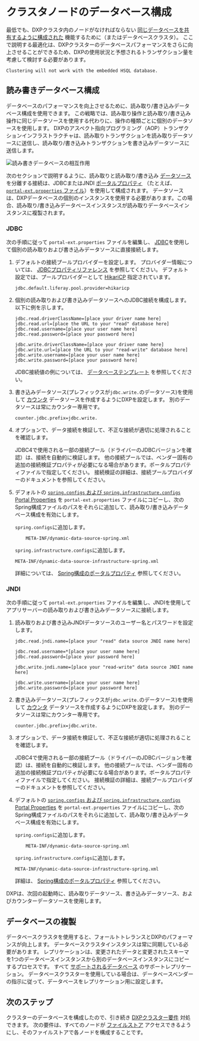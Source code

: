 # クラスタノードのデータベース構成

最低でも、DXPクラスタ内のノードがなければならない [同じデータベースを共有するように構成された](./example-creating-a-simple-dxp-cluster.md#configure-cluster-link-and-the-other-server-connections) 機能するために（またはデータベースクラスタ）。 ここで説明する最適化は、DXPクラスターのデータベースパフォーマンスをさらに向上させることができるため、DXPの使用状況と予想されるトランザクション量を考慮して検討する必要があります。

```{warning}
Clustering will not work with the embedded HSQL database.
```

<a name="read-writer-database-configuration" />

## 読み書きデータベース構成

データベースのパフォーマンスを向上させるために、読み取り/書き込みデータベース構成を使用できます。 この戦略では、読み取り操作と読み取り/書き込み操作に同じデータソースを使用する代わりに、操作の種類ごとに個別のデータソースを使用します。 DXPのアスペクト指向プログラミング（AOP）トランザクションインフラストラクチャは、読み取りトランザクションを読み取りデータソースに送信し、読み取り/書き込みトランザクションを書き込みデータソースに送信します。

![読み書きデータベースの相互作用](./database-configuration-for-cluster-nodes/images/01.png)

次のセクションで説明するように、読み取りと読み取り/書き込み [データソース](https://learn.liferay.com/reference/latest/en/dxp/propertiesdoc/portal.properties.html#JDBC) を分離する接続は、JDBCまたはJNDI [ポータルプロパティ](../../reference/portal-properties.md) （たとえば、 [`portal-ext.properties` ファイル](../../reference/portal-properties.md)）を使用して構成されます。 データソースは、DXPデータベースの個別のインスタンスを使用する必要があります。この場合、読み取り/書き込みデータベースインスタンスが読み取りデータベースインスタンスに複製されます。

<a name="jdbc" />

### JDBC

次の手順に従って `portal-ext.properties` ファイルを編集し、 [JDBC](../../installing-liferay/configuring-a-database.md)を使用して個別の読み取りおよび書き込みデータソースに直接接続します。

1.  デフォルトの接続プールプロバイダーを設定します。 プロバイダー情報については、 [JDBCプロパティリファレンス](https://docs.liferay.com/dxp/portal/7.3-latest/propertiesdoc/portal.properties.html#JDBC) を参照してください。 デフォルト設定では、プールプロバイダーとして [HikariCP](https://github.com/brettwooldridge/HikariCP) 指定されています。

    ```properties
    jdbc.default.liferay.pool.provider=hikaricp
    ```

1. 個別の読み取りおよび書き込みデータソースへのJDBC接続を構成します。 以下に例を示します。

    ```properties
    jdbc.read.driverClassName=[place your driver name here]
    jdbc.read.url=[place the URL to your "read" database here]
    jdbc.read.username=[place your user name here]
    jdbc.read.password=[place your password here]

    jdbc.write.driverClassName=[place your driver name here]
    jdbc.write.url=[place the URL to your "read-write" database here]
    jdbc.write.username=[place your user name here]
    jdbc.write.password=[place your password here]
    ```

    JDBC接続値の例については、 [データベーステンプレート](../../reference/database-templates.md) を参照してください。

3.  書き込みデータソース(プレフィックスが`jdbc.write.`のデータソース)を使用して [カウンタ](https://docs.liferay.com/dxp/portal/7.3-latest/propertiesdoc/portal.properties.html#Counter) データソースを作成するようにDXPを設定します。 別のデータソースは常にカウンター専用です。

    ```properties
    counter.jdbc.prefix=jdbc.write.
    ```

1. オプションで、データ接続を検証して、不正な接続が適切に処理されることを確認します。

    JDBC4で使用される一部の接続プール（ドライバーのJDBCバージョンを確認）は、接続を自動的に検証します。 他の接続プールでは、ベンダー固有の追加の接続検証プロパティが必要になる場合があります。ポータルプロパティファイルで指定してください。 接続検証の詳細は、接続プールプロバイダーのドキュメントを参照してください。

1. デフォルトの [`spring.configs` および `spring.infrastructure.configs` Portal Properties](https://learn.liferay.com/reference/latest/en/dxp/propertiesdoc/portal.properties.html#Spring) を `portal-ext.properties` ファイルにコピーし、次のSpring構成ファイルのパスをそれらに追加して、読み取り/書き込みデータベース構成を有効にします。

    `spring.configs`に追加します。

    ```
        META-INF/dynamic-data-source-spring.xml
    ```

    `spring.infrastructure.configs`に追加します。

    ```
    META-INF/dynamic-data-source-infrastructure-spring.xml
    ```

    詳細については、 [Spring構成のポータルプロパティ](https://docs.liferay.com/dxp/portal/7.3-latest/propertiesdoc/portal.properties.html#Spring) 参照してください。

<a name="jndi" />

### JNDI

次の手順に従って `portal-ext.properties` ファイルを編集し、JNDIを使用してアプリサーバーの読み取りおよび書き込みデータソースに接続します。

1. 読み取りおよび書き込みJNDIデータソースのユーザー名とパスワードを設定します。

    ```properties
    jdbc.read.jndi.name=[place your "read" data source JNDI name here]

    jdbc.read.username=*[place your user name here]
    jdbc.read.password=[place your password here]

    jdbc.write.jndi.name=[place your "read-write" data source JNDI name here]

    jdbc.write.username=[place your user name here]
    jdbc.write.password=[place your password here]
    ```

2.  書き込みデータソース(プレフィックスが`jdbc.write.`のデータソース)を使用して [カウンタ](https://docs.liferay.com/dxp/portal/7.3-latest/propertiesdoc/portal.properties.html#Counter) データソースを作成するようにDXPを設定します。 別のデータソースは常にカウンター専用です。

    ```properties
    counter.jdbc.prefix=jdbc.write.
    ```

1. オプションで、データ接続を検証して、不正な接続が適切に処理されることを確認します。

    JDBC4で使用される一部の接続プール（ドライバーのJDBCバージョンを確認）は、接続を自動的に検証します。 他の接続プールでは、ベンダー固有の追加の接続検証プロパティが必要になる場合があります。ポータルプロパティファイルで指定してください。 接続検証の詳細は、接続プールプロバイダーのドキュメントを参照してください。

1. デフォルトの [`spring.configs` および `spring.infrastructure.configs` Portal Properties](https://learn.liferay.com/reference/latest/en/dxp/propertiesdoc/portal.properties.html#Spring) を `portal-ext.properties` ファイルにコピーし、次のSpring構成ファイルのパスをそれらに追加して、読み取り/書き込みデータベース構成を有効にします。

    `spring.configs`に追加します。

    ```
        META-INF/dynamic-data-source-spring.xml
    ```

    `spring.infrastructure.configs`に追加します。

    ```
    META-INF/dynamic-data-source-infrastructure-spring.xml
    ```

    詳細は、 [Spring構成のポータルプロパティ](https://docs.liferay.com/dxp/portal/7.3-latest/propertiesdoc/portal.properties.html#Spring) 参照してください。

DXPは、次回の起動時に、読み取りデータソース、書き込みデータソース、およびカウンターデータソースを使用します。

<a name="database-replication" />

## データベースの複製

データベースクラスタを使用すると、フォールトトレランスとDXPのパフォーマンスが向上します。 データベースクラスタインスタンスは常に同期している必要があります。 レプリケーションは、変更されたデータと変更されたスキーマを1つのデータベースインスタンスから別のデータベースインスタンスにコピーするプロセスです。 すべて [サポートされるデータベース](https://help.liferay.com/hc/ja/articles/360049238151) のサポートレプリケーション。 データベースクラスターを使用している場合は、データベースベンダーの指示に従って、データベースをレプリケーション用に設定します。

<a name="whats-next" />

## 次のステップ

クラスターのデータベースを構成したので、引き続き [DXPクラスター要件](./clustering-for-high-availability.md#clustering-requirements) 対処できます。 次の要件は、すべてのノードが [ファイルストア](../../../system-administration/file-storage.md) アクセスできるようにし、そのファイルストアで各ノードを構成することです。
